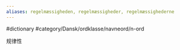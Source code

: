 ```yaml
---
aliases: regelmæssigheden, regelmæssigheder, regelmæssighederne
---
```

#dictionary #category/Dansk/ordklasse/navneord/n-ord 

规律性